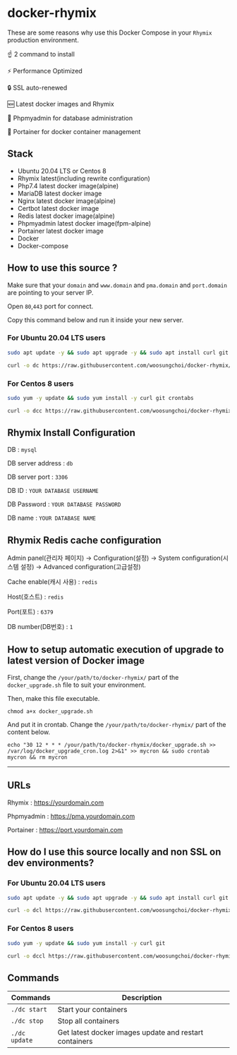 # docker-rhymix

These are some reasons why use this Docker Compose in your `Rhymix` production environment.

☝️ 2 command to install

⚡ Performance Optimized

🔒 SSL auto-renewed

🆕 Latest docker images and Rhymix

🚧 Phpmyadmin for database administration

🚢 Portainer for docker container management

## Stack

- Ubuntu 20.04 LTS or Centos 8
- Rhymix latest(including rewrite configuration)
- Php7.4 latest docker image(alpine)
- MariaDB latest docker image
- Nginx latest docker image(alpine)
- Certbot latest docker image
- Redis latest docker image(alpine)
- Phpmyadmin latest docker image(fpm-alpine)
- Portainer latest docker image
- Docker
- Docker-compose

## How to use this source ?

Make sure that your `domain` and `www.domain` and `pma.domain` and `port.domain` are pointing to your server IP.

Open `80`,`443` port for connect.

Copy this command below and run it inside your new server. 

### For Ubuntu 20.04 LTS users

```bash
sudo apt update -y && sudo apt upgrade -y && sudo apt install curl git cron -y && sudo apt autoremove -y
```

```bash
curl -o dc https://raw.githubusercontent.com/woosungchoi/docker-rhymix/main/dc && bash dc setup && rm -f dc
```

### For Centos 8 users

```bash
sudo yum -y update && sudo yum install -y curl git crontabs
```

```bash
curl -o dcc https://raw.githubusercontent.com/woosungchoi/docker-rhymix/main/dcc && bash dcc setup && rm -f dcc
```

## Rhymix Install Configuration

DB : `mysql`

DB server address : `db`

DB server port : `3306`

DB ID : `YOUR DATABASE USERNAME`

DB Password : `YOUR DATABASE PASSWORD`

DB name : `YOUR DATABASE NAME`


## Rhymix Redis cache configuration

Admin panel(관리자 페이지) -> Configuration(설정) -> System configuration(시스템 설정) -> Advanced configuration(고급설정)

Cache enable(캐시 사용) : `redis`

Host(호스트) : `redis`

Port(포트) : `6379`

DB number(DB번호) : `1`

## How to setup automatic execution of upgrade to latest version of Docker image

First, change the `/your/path/to/docker-rhymix/` part of the `docker_upgrade.sh` file to suit your environment.

Then, make this file executable.

```
chmod a+x docker_upgrade.sh
```

And put it in crontab. Change the `/your/path/to/docker-rhymix/` part of the content below.

```
echo "30 12 * * * /your/path/to/docker-rhymix/docker_upgrade.sh >> /var/log/docker_upgrade_cron.log 2>&1" >> mycron && sudo crontab mycron && rm mycron
```

---

## URLs

Rhymix : https://yourdomain.com

Phpmyadmin : https://pma.yourdomain.com

Portainer : https://port.yourdomain.com

## How do I use this source locally and non SSL on dev environments?

### For Ubuntu 20.04 LTS users

```bash
sudo apt update -y && sudo apt upgrade -y && sudo apt install curl git -y && sudo apt autoremove -y
```

```bash
curl -o dcl https://raw.githubusercontent.com/woosungchoi/docker-rhymix/main/dcl && bash dcl setup && rm -f dcl
```

### For Centos 8 users

```bash
sudo yum -y update && sudo yum install -y curl git
```

```bash
curl -o dccl https://raw.githubusercontent.com/woosungchoi/docker-rhymix/main/dccl && bash dccl setup && rm -f dccl
```

## Commands

| Commands  | Description  |
|---|---|
| `./dc start`  | Start your containers  |
| `./dc stop`  | Stop all containers  |
| `./dc update`  | Get latest docker images update and restart containers |
